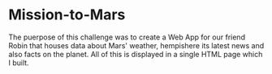 # Mission-to-Mars
The puerpose of this challenge was to create a Web App for our friend Robin that houses data about Mars' weather, hempishere its latest news and also facts on the planet.
All of this is displayed in a single HTML page which I built.
